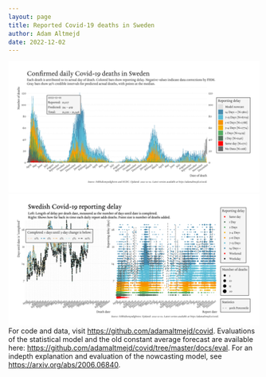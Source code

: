```yaml
---
layout: page
title: Reported Covid-19 deaths in Sweden
author: Adam Altmejd
date: 2022-12-02
---
```


![Graph of Swedish Covid-19 deaths with reporting delay.](deaths_lag_sweden_2022-12-02.png "Swedish Covid-19 deaths.")
![Graph of Swedish Covid-19 reporting delay in daily deaths.](lag_trend_sweden_2022-12-02.png "Trend in Swedish Covid-19 mortality reporting delay.")
For code and data, visit <https://github.com/adamaltmejd/covid>.
Evaluations of the statistical model and the old constant average forecast are available here: <https://github.com/adamaltmejd/covid/tree/master/docs/eval>.
For an indepth explanation and evaluation of the nowcasting model, see <https://arxiv.org/abs/2006.06840>.
